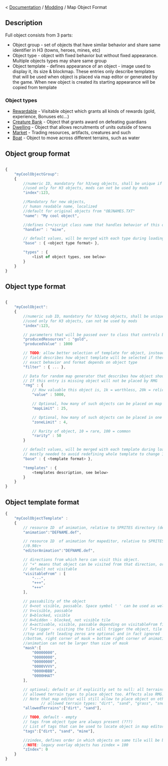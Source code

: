< [Documentation](../Readme.md) / [Modding](Readme.md) / Map Object Format

## Description

Full object consists from 3 parts:

-   Object group - set of objects that have similar behavior and share
    same identifier in H3 (towns, heroes, mines, etc)
-   Object type - object with fixed behavior but without fixed
    appearance. Multiple objects types may share same group
-   Object template - defines appearance of an object - image used to
    display it, its size & blockmap. These entries only describe
    templates that will be used when object is placed via map editor or
    generated by the game. When new object is created its starting
    appearance will be copied from template

### Object types

- [Rewardable](Map_Objects/Rewardable.md) - Visitable object which grants all kinds of rewards (gold, experience, Bonuses etc...)
- [Creature Bank](Map_Objects/Creature_Bank.md) - Object that grants award on defeating guardians
- [Dwelling](Map_Objects/Dwelling.md) - Object that allows recruitments of units outside of towns
- [Market](Map_Objects/Market.md) - Trading resources, artifacts, creatures and such
- [Boat](Map_Objects/Boat.md) - Object to move across different terrains, such as water

## Object group format

``` javascript

{
	"myCoolObjectGroup":
	{
		//numeric ID, mandatory for h3/wog objects, shall be unique if not defined
		//used only for H3 objects, mods can not be used by mods
		"index":123,

		//Mandatory for new objects,
		// human readable name, localized 
		//default for original objects from "OBJNAMES.TXT" 
		"name": "My cool object",

		//defines C++/script class name that handles behavior of this object
		"handler" : "mine",

		// default values, will be merged with each type during loading
		"base" : { <object type format> },

		"types" : {
			<list of object types, see below>
		}
	}
}
```

## Object type format

``` javascript

{
	"myCoolObject":
	{
		//numeric sub ID, mandatory for h3/wog objects, shall be unique if set
		//used only for H3 objects, can not be used by mods
		"index":123,

		// parameters that will be passed over to class that controls behavior of the object
		"producedResources" : "gold",
		"producedValue" : 1000

		// TODO: allow better selection of template for object, instead of just terrain
		// field describes how object template will be selected if there are multiple possiblities
		// exact behavior and format depends on object type
		"filter" : { ... },

		// Data for random map generator that describes how object should be placed.
		// If this entry is missing object will not be placed by RMG
		"rmg" : {
			// How valuable this object is, 1k = worthless, 20k = relic level
			"value" : 5000,

			// Optional, how many of such objects can be placed on map
			"mapLimit" : 25,

			// Optional, how many of such objects can be placed in one zone
			"zoneLimit" : 4,

			// Rarity of object, 10 = rare, 100 = common
			"rarity" : 50
		}

		// default values, will be merged with each template during loading
		// mostly needed to avoid redefining whole template to change 1-2 fields
		"base" : { <template format> },

		"templates" : {
			<templates description, see below>
		}
	}
}
```

## Object template format

``` javascript
{
	"myCoolObjectTemplate" : 
	{
		// resource ID  of animation, relative to SPRITES directory (def file or json file)
		"animation":"DEFNAME.def",

		// resource ID  of animation for mapeditor, relative to SPRITES directory (def file or json file)
		//0.98c+
		"editorAnimation":"DEFNAME.def",

		// directions from which hero can visit this object.
		// "+" means that object can be visited from that direction, or "-" othervice
		// default not visitable
		"visitableFrom" : [
			"---",
			"+++",
			"+++"
		],

		// passability of the object
		// 0=not visible, passable. Space symbol ' ' can be used as well
		// V=visible, passable
		// B=blocked, visible
		// H=hidden - blocked, not visible tile
		// A=activable, visible, passable depending on visitableFrom field
		// T=trigger - visiting the tile will trigger the object, tile is not visible (e.g. event)
		//top and left leading zeros are optional and in fact ignored
		//bottom, right corner of mask = bottom right corner of animation frame
		//animation can not be larger than size of mask
		"mask":[
			"00000000",
			"00000000",
			"00000000",
			"0000VVVV",
			"0000HBBB",
			"0000HHAT"
		],

		// optional; default or if explicitly set to null: all terrains except rock
		// allowed terrain types to place object too. Affects also RMG.
		// Note that map editor will still allow to place object on other terrains
                // allowed terrain types: "dirt", "sand", "grass", "snow", "swamp", "rough", "subterra", "lava", "water", "rock"
		"allowedTerrains":["dirt", "sand"],

		// TODO, default - empty
		// tags from object type are always present (???)
		// List of tags that can be used to locate object in map editor
		"tags":["dirt", "sand", "mine"],

		//zindex, defines order in which objects on same tile will be blit. optional, default is 0 
		//NOTE: legacy overlay objects has zindex = 100
		"zIndex": 0
	}
}
```